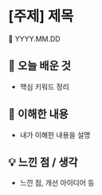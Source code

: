 # [주제] 제목
📅 YYYY.MM.DD

## 📌 오늘 배운 것
- 핵심 키워드 정리

## 🧠 이해한 내용
- 내가 이해한 내용을 설명

## 💡 느낀 점 / 생각
- 느낀 점, 개선 아이디어 등
